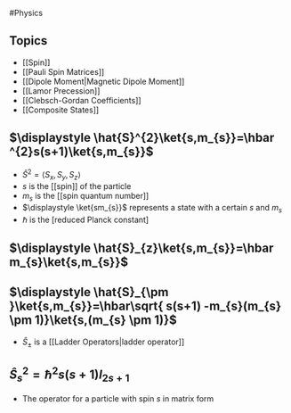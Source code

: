 #Physics 
## Topics
* [[Spin]]
* [[Pauli Spin Matrices]]
* [[Dipole Moment|Magnetic Dipole Moment]]
* [[Lamor Precession]]
* [[Clebsch-Gordan Coefficients]]
* [[Composite States]]
## $\displaystyle \hat{S}^{2}\ket{s,m_{s}}=\hbar ^{2}s(s+1)\ket{s,m_{s}}$
* $\displaystyle \hat{S}^{2}={\left\langle{S_{x},S_{y},S_{z}}\right\rangle}$
* $\displaystyle s$ is the [[spin]] of the particle
* $\displaystyle m_{s}$ is the [[spin quantum number]]
* $\displaystyle \ket{sm_{s}}$ represents a state with a certain $\displaystyle s$ and $\displaystyle m_{s}$
* $\displaystyle \hbar$ is the [reduced Planck constant]
## $\displaystyle \hat{S}_{z}\ket{s,m_{s}}=\hbar m_{s}\ket{s,m_{s}}$
## $\displaystyle \hat{S}_{\pm }\ket{s,m_{s}}=\hbar\sqrt{ s(s+1) -m_{s}(m_{s} \pm 1)}\ket{s,(m_{s} \pm 1)}$
* $\displaystyle \hat{S}_{\pm }$ is a [[Ladder Operators|ladder operator]]
## $\displaystyle \hat{S}^{2}_{s}=\hbar ^{2}s(s+1)I_{2s+1}$
* The operator for a particle with spin $\displaystyle s$ in matrix form

